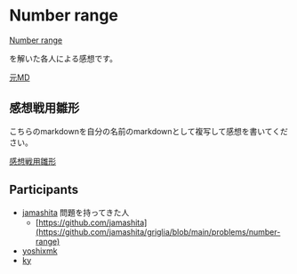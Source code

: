 # Number range

[Number range](https://github.com/tegebu/griglia/blob/main/problems/number-range)

を解いた各人による感想です。

[元MD](original.md)

## 感想戦用雛形

こちらのmarkdownを自分の名前のmarkdownとして複写して感想を書いてください。

[感想戦用雛形](descanso.md)

## Participants

* [jamashita](jamashita.md) 問題を持ってきた人
    * [https://github.com/jamashita](https://github.com/jamashita/griglia/blob/main/problems/number-range)
* [yoshixmk](yoshixmk.md)
* [ky](ky.md)
